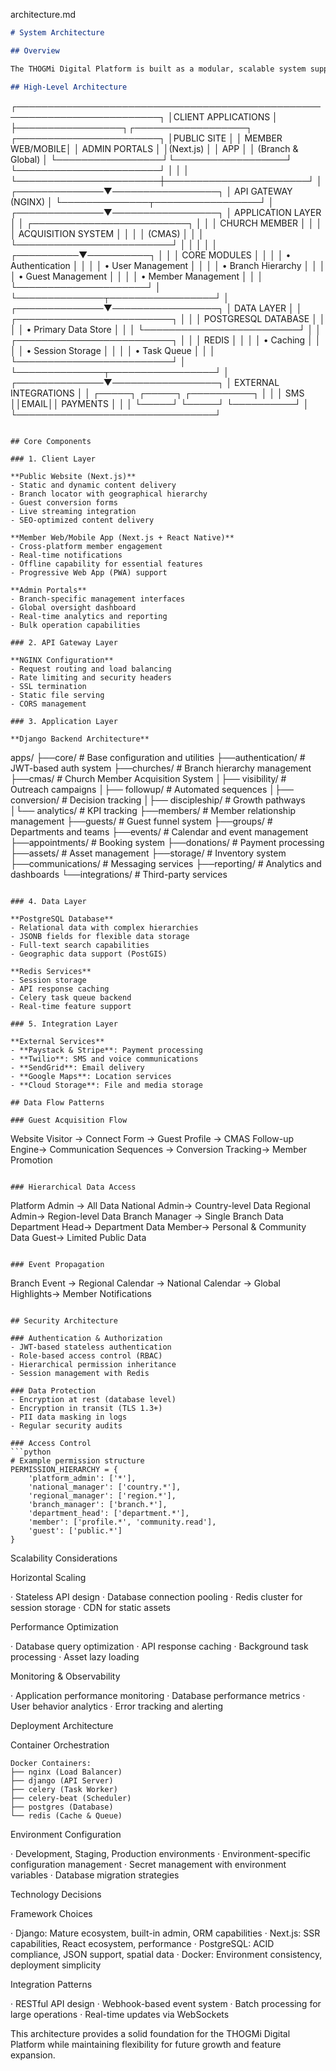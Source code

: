 architecture.md

```markdown
# System Architecture

## Overview

The THOGMi Digital Platform is built as a modular, scalable system supporting hierarchical church management across multiple branches worldwide. The architecture follows a layered approach with clear separation of concerns.

## High-Level Architecture

```

┌─────────────────────────────────────────────────────────────────────────┐
│CLIENT APPLICATIONS                              │
├─────────────────┐┌──────────────────┐ ┌───────────────────────┐
│PUBLIC SITE   │ │ MEMBER WEB/MOBILE│ │   ADMIN PORTALS       │
│(Next.js)     │ │      APP         │ │ (Branch & Global)     │
└─────────────────┘└──────────────────┘ └───────────────────────┘
│                       │                       │
└───────────────────────┼───────────────────────┘
│
┌──────────────▼─────────────────┐
│       API GATEWAY (NGINX)      │
└──────────────┬─────────────────┘
│
┌──────────────▼─────────────────┐
│     APPLICATION LAYER          │
│  ┌─────────────────────────┐   │
│  │   CHURCH MEMBER         │   │
│  │ ACQUISITION SYSTEM      │   │
│  │    (CMAS)               │   │
│  └─────────────────────────┘   │
│             │                  │
│  ┌──────────▼──────────┐       │
│  │   CORE MODULES      │       │
│  │ • Authentication    │       │
│  │ • User Management   │       │
│  │ • Branch Hierarchy  │       │
│  │ • Guest Management  │       │
│  │ • Member Management │       │
│  └─────────────────────┘       │
└──────────────┬─────────────────┘
│
┌──────────────▼─────────────────┐
│      DATA LAYER                │
│  ┌─────────────────────────┐   │
│  │   POSTGRESQL DATABASE   │   │
│  │ • Primary Data Store    │   │
│  └─────────────────────────┘   │
│  ┌─────────────────────────┐   │
│  │       REDIS             │   │
│  │ • Caching               │   │
│  │ • Session Storage       │   │
│  │ • Task Queue            │   │
│  └─────────────────────────┘   │
└──────────────┬─────────────────┘
│
┌──────────────▼─────────────────┐
│   EXTERNAL INTEGRATIONS        │
│  ┌─────┐ ┌─────┐ ┌──────────┐  │
│  │ SMS ││EMAIL││ PAYMENTS │  │
│  └─────┘ └─────┘ └──────────┘  │
└────────────────────────────────┘

```

## Core Components

### 1. Client Layer

**Public Website (Next.js)**
- Static and dynamic content delivery
- Branch locator with geographical hierarchy
- Guest conversion forms
- Live streaming integration
- SEO-optimized content delivery

**Member Web/Mobile App (Next.js + React Native)**
- Cross-platform member engagement
- Real-time notifications
- Offline capability for essential features
- Progressive Web App (PWA) support

**Admin Portals**
- Branch-specific management interfaces
- Global oversight dashboard
- Real-time analytics and reporting
- Bulk operation capabilities

### 2. API Gateway Layer

**NGINX Configuration**
- Request routing and load balancing
- Rate limiting and security headers
- SSL termination
- Static file serving
- CORS management

### 3. Application Layer

**Django Backend Architecture**
```

apps/
├──core/                 # Base configuration and utilities
├──authentication/       # JWT-based auth system
├──churches/            # Branch hierarchy management
├──cmas/                # Church Member Acquisition System
│├── visibility/      # Outreach campaigns
│├── followup/        # Automated sequences
│├── conversion/      # Decision tracking
│├── discipleship/    # Growth pathways
│└── analytics/       # KPI tracking
├──members/             # Member relationship management
├──guests/              # Guest funnel system
├──groups/              # Departments and teams
├──events/              # Calendar and event management
├──appointments/        # Booking system
├──donations/           # Payment processing
├──assets/              # Asset management
├──storage/             # Inventory system
├──communications/      # Messaging services
├──reporting/           # Analytics and dashboards
└──integrations/        # Third-party services

```

### 4. Data Layer

**PostgreSQL Database**
- Relational data with complex hierarchies
- JSONB fields for flexible data storage
- Full-text search capabilities
- Geographic data support (PostGIS)

**Redis Services**
- Session storage
- API response caching
- Celery task queue backend
- Real-time feature support

### 5. Integration Layer

**External Services**
- **Paystack & Stripe**: Payment processing
- **Twilio**: SMS and voice communications
- **SendGrid**: Email delivery
- **Google Maps**: Location services
- **Cloud Storage**: File and media storage

## Data Flow Patterns

### Guest Acquisition Flow
```

Website Visitor → Connect Form → Guest Profile → 
CMAS Follow-up Engine→ Communication Sequences → 
Conversion Tracking→ Member Promotion

```

### Hierarchical Data Access
```

Platform Admin → All Data
National Admin→ Country-level Data
Regional Admin→ Region-level Data
Branch Manager → Single Branch Data
Department Head→ Department Data
Member→ Personal & Community Data
Guest→ Limited Public Data

```

### Event Propagation
```

Branch Event → Regional Calendar → National Calendar → 
Global Highlights→ Member Notifications

```

## Security Architecture

### Authentication & Authorization
- JWT-based stateless authentication
- Role-based access control (RBAC)
- Hierarchical permission inheritance
- Session management with Redis

### Data Protection
- Encryption at rest (database level)
- Encryption in transit (TLS 1.3+)
- PII data masking in logs
- Regular security audits

### Access Control
```python
# Example permission structure
PERMISSION_HIERARCHY = {
    'platform_admin': ['*'],
    'national_manager': ['country.*'],
    'regional_manager': ['region.*'], 
    'branch_manager': ['branch.*'],
    'department_head': ['department.*'],
    'member': ['profile.*', 'community.read'],
    'guest': ['public.*']
}
```

Scalability Considerations

Horizontal Scaling

· Stateless API design
· Database connection pooling
· Redis cluster for session storage
· CDN for static assets

Performance Optimization

· Database query optimization
· API response caching
· Background task processing
· Asset lazy loading

Monitoring & Observability

· Application performance monitoring
· Database performance metrics
· User behavior analytics
· Error tracking and alerting

Deployment Architecture

Container Orchestration

```
Docker Containers:
├── nginx (Load Balancer)
├── django (API Server)
├── celery (Task Worker)
├── celery-beat (Scheduler)
├── postgres (Database)
└── redis (Cache & Queue)
```

Environment Configuration

· Development, Staging, Production environments
· Environment-specific configuration management
· Secret management with environment variables
· Database migration strategies

Technology Decisions

Framework Choices

· Django: Mature ecosystem, built-in admin, ORM capabilities
· Next.js: SSR capabilities, React ecosystem, performance
· PostgreSQL: ACID compliance, JSON support, spatial data
· Docker: Environment consistency, deployment simplicity

Integration Patterns

· RESTful API design
· Webhook-based event system
· Batch processing for large operations
· Real-time updates via WebSockets

This architecture provides a solid foundation for the THOGMi Digital Platform while maintaining flexibility for future growth and feature expansion.

```
